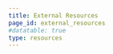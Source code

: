 ```yaml
---
title: External Resources
page_id: external_resources
#datatable: true
type: resources
---
```


<!-- {% include resource-table-all.html %} -->
